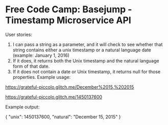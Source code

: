 # Free Code Camp: Basejump - Timestamp Microservice API

User stories:
1) I can pass a string as a parameter, and it will check to see whether that string contains either a unix timestamp or a natural language date (example: January 1, 2016)
2) If it does, it returns both the Unix timestamp and the natural language form of that date.
3) If it does not contain a date or Unix timestamp, it returns null for those properties.
Example usage:

https://grateful-piccolo.glitch.me/December%2015,%202015

https://grateful-piccolo.glitch.me/1450137600


Example output:

{ "unix": 1450137600, "natural": "December 15, 2015" }
